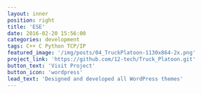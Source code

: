 ```yaml
---
layout: inner
position: right
title: 'ESE'
date: 2016-02-20 15:56:00
categories: development
tags: C++ C Python TCP/IP
featured_image: '/img/posts/04_TruckPlatoon-1130x864-2x.png'
project_link: 'https://github.com/12-tech/Truck_Platoon.git'
button_text: 'Visit Project'
button_icon: 'wordpress'
lead_text: 'Designed and developed all WordPress themes'
---
```

